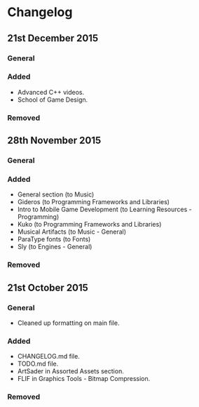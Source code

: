 # Changelog #

## 21st December 2015 ##

### General ###

### Added ###

* Advanced C++ videos.
* School of Game Design.

### Removed ###

## 28th November 2015 ##

### General ###

### Added ###

* General section (to Music)
* Gideros (to Programming Frameworks and Libraries)
* Intro to Mobile Game Development (to Learning Resources - Programming)
* Kuko (to Programming Frameworks and Libraries)
* Musical Artifacts (to Music - General)
* ParaType fonts (to Fonts)
* Sly (to Engines - General)

### Removed ###

## 21st October 2015 ##

### General ###

* Cleaned up formatting on main file.

### Added ###

* CHANGELOG.md file.
* TODO.md file.
* ArtSader in Assorted Assets section.
* FLIF in Graphics Tools - Bitmap Compression.

### Removed ###
